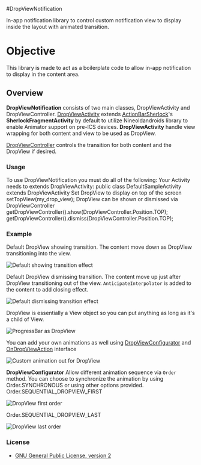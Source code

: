 #DropViewNotification

In-app notification library to control custom notification view to display inside the layout with animated transition.

# Objective

This library is made to act as a boilerplate code to allow in-app notification to display in the content area.

## Overview

**DropViewNotification** consists of two main classes, DropViewActivity and DropViewController. 
[DropViewActivity](https://github.com/zodio/DropViewNotification/library/src/com/dropview/DropViewActivity.java) extends [ActionBarSherlock](https://github.com/JakeWharton/ActionBarSherlock)'s **SherlockFragmentActivity** by default to utilize Nineoldandroids library to enable Animator support on pre-ICS devices.
**DropViewActivity** handle view wrapping for both content and view to be used as DropView. 

[DropViewController](https://github.com/zodio/DropViewNotification/library/src/com/dropview/DropViewController.java) controls the transition for both content and the DropView if desired.

### Usage

To use DropViewNotification you must do all of the following:
Your Activity needs to extends DropViewActivity:
	public class DefaultSampleActivity extends DropViewActivity
Set DropView to display on top of the screen
	setTopView(my_drop_view);
DropView can be shown or dismissed via DropViewController
	getDropViewController().show(DropViewController.Position.TOP);
	getDropViewController().dismiss(DropViewController.Position.TOP);

	
### Example
Default DropView showing transition. The content move down as DropView transitioning into the view.

![Default showing transition effect](https://github.com/zodio/DropViewNotification/blob/master/res/default_transition_in.jpg "Default showing transition effect")

Default DropView dismissing transition. The content move up just after DropView transitioning out of the view. `AnticipateInterpolator` is added to the content to add closing effect.

![Default dismissing transition effect](https://github.com/zodio/DropViewNotification/blob/master/res/default_transition_out.jpg "Default dismissing transition effect")

DropView is essentially a View object so you can put anything as long as it's a child of View. 

![ProgressBar as DropView](https://github.com/zodio/DropViewNotification/blob/master/res/custom_progress.jpg "ProgressBar as DropView")

You can add your own animations as well using [DropViewConfigurator](https://github.com/zodio/DropViewNotification/library/src/com/dropview/DropViewController.java#DropViewConfigurator) and [OnDropViewAction](https://github.com/zodio/DropViewNotification/library/src/com/dropview/DropViewController.java#OnDropViewAction) interface

![Custom animation out for DropView](https://github.com/zodio/DropViewNotification/blob/master/res/custom_transition_out.jpg "Custom animation out to fade DropView out but not moving it.")

**DropViewConfigurator** Allow different animation sequence via `Order` method. You can choose to synchronize the animation by using Order.SYNCHRONOUS or using other options provided.
Order.SEQUENTIAL_DROPVIEW_FIRST
 
![DropView first order](https://github.com/zodio/DropViewNotification/blob/master/res/custom_media_first_in.jpg "DropView first order will animate content view after DropView's animation has completed.")

Order.SEQUENTIAL_DROPVIEW_LAST 

![DropView last order](https://github.com/zodio/DropViewNotification/blob/master/res/custom_media_last_in.jpg "DropView last order will animate DropView after content view's animation has completed.")

### License

* [GNU General Public License, version 2](http://www.gnu.org/licenses/gpl-2.0.html)


